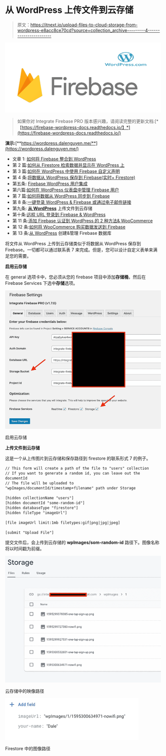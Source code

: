# 从 WordPress 上传文件到云存储

> 原文：<https://itnext.io/upload-files-to-cloud-storage-from-wordpress-e8acc8ce70cd?source=collection_archive---------4----------------------->

![](img/21538042a2b66f094ea48167dbe384aa.png)

> 如果你对 Integrate Firebase PRO 版本感兴趣，请阅读完整的更新文档:[*【https://firebase-wordpress-docs.readthedocs.io/】*](https://firebase-wordpress-docs.readthedocs.io/)

**演示:**[**https://wordpress.dalenguyen.me/**](https://wordpress.dalenguyen.me/)

*   文章 1: [如何将 Firebase 整合到 WordPress](/how-to-integrate-firebase-and-wordpress-b017ee274687)
*   第 2 篇:[如何从 Firestore 检索数据并显示在 WordPress 上](/how-to-retrieve-data-from-firestore-and-display-on-wordpress-8638854a762e)
*   第 3 篇:[如何在 WordPress 中使用 Firebase 自定义声明](https://medium.com/@dalenguyen/how-to-work-with-firebase-custom-claims-in-wordpress-aaf83965bd20?sk=85786e3739d42b18c3e2c7344bc5f436)
*   第 4 条:[将数据从 WordPress 保存到 Firebase(实时+ Firestore)](/how-to-save-data-from-wordpress-to-firebase-realtime-firestore-2eda917d01fb)
*   第五条: [Firebase WordPress 用户集成](/firebase-wordpress-user-integration-c18a28e41cbd)
*   第六篇:[如何在 WordPress 仪表盘中管理 Firebase 用户](/firebase-users-management-in-wordpress-dashboard-61b4a1ca066)
*   第 7 篇:[如何将数据从 WordPress 同步到 Firebase](/sync-data-from-wordpress-to-firebase-d6e5860d3a06)
*   第 8 条:[一键登录 WordPress & Firebase 或通过电子邮件链接](https://medium.com/@dalenguyen/one-click-login-to-wordpress-firebase-or-via-email-link-d7610d71cd23)
*   第九条: [**从 WordPress**](https://medium.com/@dalenguyen/upload-files-to-cloud-storage-from-wordpress-e8acc8ce70cd) 上传文件到云存储
*   第十条:[远程 URL 登录到 Firebase & WordPress](/remote-url-login-to-firebase-wordpress-2027fad7c159)
*   第 11 条:[添加 Firebase 认证到 WordPress 的 2 种方法& WooCommerce](https://dalenguyen.medium.com/2-ways-to-add-firebase-authentication-to-wordpress-woocommerce-df500c3b104e)
*   第 12 条:[如何将 WooCommerce 购买数据发送到 Firebase](https://dalenguyen.medium.com/how-to-send-woocommerce-purchase-data-to-firebase-8c8b4c8cff39)
*   第 13 条:[从 WordPress](https://dalenguyen.medium.com/create-manage-firebase-database-from-wordpress-13347d8ffb2e) 创建&管理 Firebase 数据库

将文件从 WordPress 上传到云存储类似于将数据从 WordPress 保存到 Firebase。一切都可以通过联系表 7 来完成。但是，您可以设计自定义表单来满足您的需要。

**启用云存储**

在 general 选项卡中，您必须从您的 firebase 项目中添加**存储桶**，然后在 Firebase Services 下选中**存储**选项。

![](img/98d1a678c8a0e54e103916c4a79b42eb.png)

启用云存储

**上传文件到云存储**

这是一个从上传图片到云存储和保存路径到 firestore 的联系形式 7 的例子。

```
// This form will create a path of the file to "users" collection
// If you want to generate a random id, you can leave out the documentId
// The file will be uploaded to "wpImages/documentId/timestamp+filename" path under Storage

[hidden collectionName "users"]
[hidden documentId "some-random-id"]
[hidden databaseType "firestore"]
[hidden fileType "imageUrl"]

[file imageUrl limit:1mb filetypes:gif|png|jpg|jpeg]

[submit "Upload File"]
```

提交文件后，会上传到云存储的 **wpImages/som-random-id** 路径下。图像名称将以时间戳为前缀。

![](img/a2ce42f3d31870befaac3996ff8e4ac2.png)

云存储中的映像路径

![](img/6d1dfd3027ed567753d8744fb97ca2c5.png)

Firestore 中的图像路径